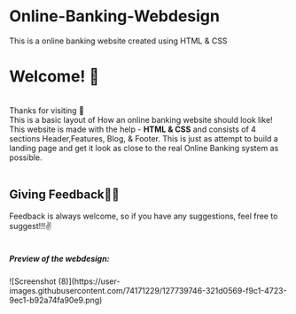 # Online-Banking-Webdesign
This is a online banking website created using HTML & CSS

<h1>Welcome! 👋</h1><br/>
Thanks for visiting 🤩<br/>
This is a basic layout of How an online banking website should look like!<br/>
This website is made with the help - <b>HTML & CSS</b> and consists of 4 sections Header,Features, Blog, & Footer.
This is just as attempt to build a landing page and get it look as close to the real Online Banking system as possible.<br/><br/>
<h2>Giving Feedback🤜🤛</h2>
Feedback is always welcome, so if you have any suggestions, feel free to suggest!!!✌<br/><br/>
<h5>Preview of the webdesign:</h5> 
![Screenshot (8)](https://user-images.githubusercontent.com/74171229/127739746-321d0569-f9c1-4723-9ec1-b92a74fa90e9.png)

